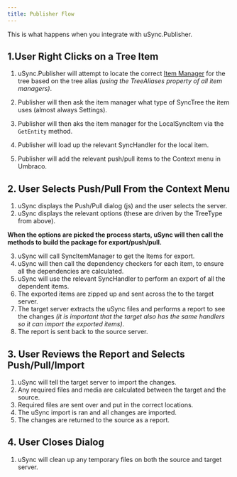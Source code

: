 ```yaml
---
title: Publisher Flow
---
```


This is what happens when you integrate with uSync.Publisher.

## 1.User Right Clicks on a Tree Item

1. uSync.Publisher will attempt to locate the correct [Item Manager](ItemManager) for the tree based on the tree alias
_(using the TreeAliases property of all item managers)_.

2. Publisher will then ask the item manager what type of SyncTree the item uses (almost always Settings).

3. Publisher will then aks the item manager for the LocalSyncItem via the `GetEntity` method.

4. Publisher will load up the relevant SyncHandler for the local item.

5. Publisher will add the relevant push/pull items to the Context menu in Umbraco.


## 2. User Selects Push/Pull From the Context Menu

1. uSync displays the Push/Pull dialog (js) and the user selects the server.
2. uSync displays the relevant options (these are driven by the TreeType from above).

__When the options are picked the process starts, uSync will then call the methods to build the package for export/push/pull.__

3. uSync will call SyncItemManager to get the Items for export.
4. uSync will then call the dependency checkers for each item, to ensure all the dependencies are calculated.
5. uSync will use the relevant SyncHandler to perform an export of all the dependent items.
6. The exported items are zipped up and sent across the to the target server.
7. The target server extracts the uSync files and performs a report to see the changes
   _(it is important that the target also has the same handlers so it can import the exported items)_.
8. The report is sent back to the source server.

## 3. User Reviews the Report and Selects Push/Pull/Import

1. uSync will tell the target server to import the changes.
2. Any required files and media are calculated between the target and the source.
3. Required files are sent over and put in the correct locations. 
4. The uSync import is ran and all changes are imported.
5. The changes are returned to the source as a report.

## 4. User Closes Dialog

1. uSync will clean up any temporary files on both the source and target server.



